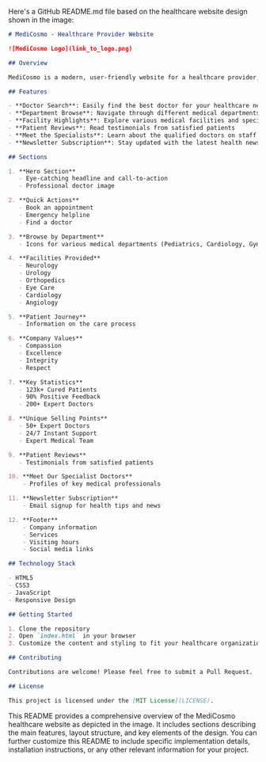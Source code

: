 Here's a GitHub README.md file based on the healthcare website design shown in the image:

```markdown
# MediCosmo - Healthcare Provider Website

![MediCosmo Logo](link_to_logo.png)

## Overview

MediCosmo is a modern, user-friendly website for a healthcare provider, designed to help patients find the best doctors for their healthcare needs. This responsive web application showcases various medical departments, facilities, and specialist doctors while emphasizing patient care and organizational values.

## Features

- **Doctor Search**: Easily find the best doctor for your healthcare needs
- **Department Browse**: Navigate through different medical departments
- **Facility Highlights**: Explore various medical facilities and specialties
- **Patient Reviews**: Read testimonials from satisfied patients
- **Meet the Specialists**: Learn about the qualified doctors on staff
- **Newsletter Subscription**: Stay updated with the latest health news and tips

## Sections

1. **Hero Section**
   - Eye-catching headline and call-to-action
   - Professional doctor image

2. **Quick Actions**
   - Book an appointment
   - Emergency helpline
   - Find a doctor

3. **Browse by Department**
   - Icons for various medical departments (Pediatrics, Cardiology, Gynecology, etc.)

4. **Facilities Provided**
   - Neurology
   - Urology
   - Orthopedics
   - Eye Care
   - Cardiology
   - Angiology

5. **Patient Journey**
   - Information on the care process

6. **Company Values**
   - Compassion
   - Excellence
   - Integrity
   - Respect

7. **Key Statistics**
   - 123k+ Cured Patients
   - 90% Positive Feedback
   - 200+ Expert Doctors

8. **Unique Selling Points**
   - 50+ Expert Doctors
   - 24/7 Instant Support
   - Expert Medical Team

9. **Patient Reviews**
   - Testimonials from satisfied patients

10. **Meet Our Specialist Doctors**
    - Profiles of key medical professionals

11. **Newsletter Subscription**
    - Email signup for health tips and news

12. **Footer**
    - Company information
    - Services
    - Visiting hours
    - Social media links

## Technology Stack

- HTML5
- CSS3
- JavaScript
- Responsive Design

## Getting Started

1. Clone the repository
2. Open `index.html` in your browser
3. Customize the content and styling to fit your healthcare organization's needs

## Contributing

Contributions are welcome! Please feel free to submit a Pull Request.

## License

This project is licensed under the [MIT License](LICENSE).
```

This README provides a comprehensive overview of the MediCosmo healthcare website as depicted in the image. It includes sections describing the main features, layout structure, and key elements of the design. You can further customize this README to include specific implementation details, installation instructions, or any other relevant information for your project.
